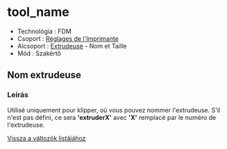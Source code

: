 # tool\_name

* Technológia : FDM
* Csoport : [Réglages de l'Imprimante](../printer_settings/printer_settings.md)
* Alcsoport : [Extrudeuse](../printer_settings/printer_settings.md#extrudeuse) - Nom et Taille
* Mód : Szakértő

## Nom extrudeuse

### Leírás

Utilisé uniquement pour klipper, où vous pouvez nommer l'extrudeuse. S'il n'est pas défini, ce sera **'extruderX'** avec **'X'** remplacé par le numéro de l'extrudeuse.

[Vissza a változók listájához](variable_list.md)

